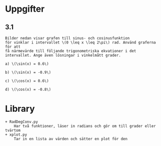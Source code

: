 # Uppgifter
## 3.1
    Bilder nedan visar grafen till sinus- och cosinusfunktion
    för vinklar i intervallet \(0 \leq x \leq 2\pi\) rad. Använd graferna för att
    få närmevärde till följande trigonometriska ekvationer i det
    intervallet. Ange även lösningar i vinkelmått grader.

    a) \(\sin(x) = 0.6\)

    b) \(\sin(x) = -0.9\)

    c) \(\cos(x) = 0.6\)

    d) \(\cos(x) = -0.8\)

# Library
    + RadDegConv.py
        Har två funktioner, läser in radians och gör om till grader eller tvärtom
    + xplot.py
        Tar in en lista av värden och sätter en plot för den

    

        